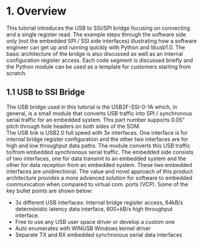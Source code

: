 
# 1. Overview
This tutorial introduces the USB to SSI/SPI bridge focusing on connecting and a single register read.  The example steps through the software side only (not the embedded SPI / SSI side interfaces) illustrating how a software engineer can get up and running quickly with Python and libusb1.0.  The basic architecture of the bridge is also discussed as well as an internal configuration register access. Each code segment is discussed briefly and the Python module can be used as a template for customers starting from scratch.

## 1.1 USB to SSI Bridge
The USB bridge used in this tutorial is the USB2F-SSI-0-1A which, in general, is a small module that converts USB traffic into SPI / synchronous serial traffic for an embedded system.  This part number supports 0.05" pitch through hole headers on both sides of the SOM.  
The USB link is USB2.0 full speed with 3x interfaces.  One interface is for internal bridge register configuration and the other two interfaces are for high and low throughput data paths.  The module converts this USB traffic to/from embedded synchronous serial traffic. The embedded side consists of two interfaces, one for data transmit to an embedded system and the other for data reception from an embedded system. These two embedded interfaces are unidirectional.
The value and novel approach of this product architecture provides a more advanced solution for software to embedded communication when compared to virtual com. ports (VCP).  Some of the key bullet points are shown below:
-	3x different USB interfaces: Internal bridge register access, 64kB/s deterministic latency data interface, 600+kB/s high throughput interface.
-	Free to use any USB user space driver or develop a custom one
-	Auto enumerates with WINUSB Windows kernel driver
-	Separate TX and RX embedded synchronous serial data interfaces

 


